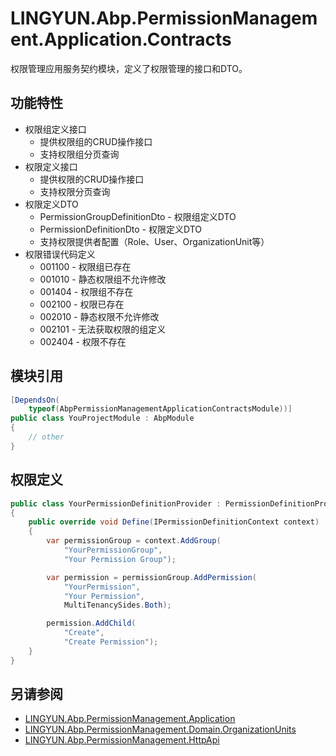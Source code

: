 # LINGYUN.Abp.PermissionManagement.Application.Contracts

权限管理应用服务契约模块，定义了权限管理的接口和DTO。

## 功能特性

* 权限组定义接口
  * 提供权限组的CRUD操作接口
  * 支持权限组分页查询
* 权限定义接口
  * 提供权限的CRUD操作接口
  * 支持权限分页查询
* 权限定义DTO
  * PermissionGroupDefinitionDto - 权限组定义DTO
  * PermissionDefinitionDto - 权限定义DTO
  * 支持权限提供者配置（Role、User、OrganizationUnit等）
* 权限错误代码定义
  * 001100 - 权限组已存在
  * 001010 - 静态权限组不允许修改
  * 001404 - 权限组不存在
  * 002100 - 权限已存在
  * 002010 - 静态权限不允许修改
  * 002101 - 无法获取权限的组定义
  * 002404 - 权限不存在

## 模块引用

```csharp
[DependsOn(
    typeof(AbpPermissionManagementApplicationContractsModule))]
public class YouProjectModule : AbpModule
{
    // other
}
```

## 权限定义

```csharp
public class YourPermissionDefinitionProvider : PermissionDefinitionProvider
{
    public override void Define(IPermissionDefinitionContext context)
    {
        var permissionGroup = context.AddGroup(
            "YourPermissionGroup",
            "Your Permission Group");

        var permission = permissionGroup.AddPermission(
            "YourPermission",
            "Your Permission",
            MultiTenancySides.Both);

        permission.AddChild(
            "Create",
            "Create Permission");
    }
}
```

## 另请参阅

* [LINGYUN.Abp.PermissionManagement.Application](../LINGYUN.Abp.PermissionManagement.Application/README.md)
* [LINGYUN.Abp.PermissionManagement.Domain.OrganizationUnits](../LINGYUN.Abp.PermissionManagement.Domain.OrganizationUnits/README.md)
* [LINGYUN.Abp.PermissionManagement.HttpApi](../LINGYUN.Abp.PermissionManagement.HttpApi/README.md)

